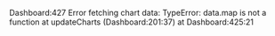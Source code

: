 Dashboard:427  Error fetching chart data: TypeError: data.map is not a function
    at updateCharts (Dashboard:201:37)
    at Dashboard:425:21
